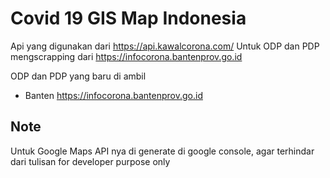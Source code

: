 # Covid 19 GIS Map Indonesia

Api yang digunakan dari https://api.kawalcorona.com/
Untuk ODP dan PDP mengscrapping dari https://infocorona.bantenprov.go.id

ODP dan PDP yang baru di ambil
- Banten https://infocorona.bantenprov.go.id

## Note
Untuk Google Maps API nya di generate di google console, agar terhindar dari tulisan for developer purpose only